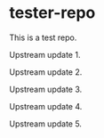 # tester-repo
This is a test repo.

Upstream update 1.

Upstream update 2.

Upstream update 3.

Upstream update 4.

Upstream update 5.

